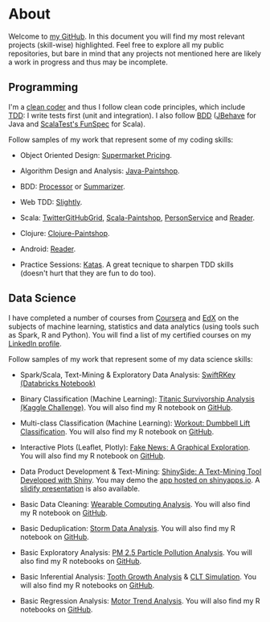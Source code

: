 # About

Welcome to [my GitHub](https://github.com/marciogualtieri?tab=repositories). In this document you will find my most relevant projects (skill-wise) highlighted. Feel free to explore all my public repositories, but bare in mind that any projects not mentioned here are likely a work in progress and thus may be incomplete.

## Programming

I'm a [clean coder](http://cleancoders.com) and thus I follow clean code principles, which include [TDD](https://en.wikipedia.org/wiki/Test-driven_development): I write tests first (unit and integration). I also follow [BDD](https://en.wikipedia.org/wiki/Behavior-driven_development) ([JBehave](http://jbehave.org/) for Java and [ScalaTest's FunSpec](http://www.scalatest.org/user_guide/tests_as_specifications) for Scala).

Follow samples of my work that represent some of my coding skills:

* Object Oriented Design: [Supermarket Pricing](https://github.com/marciogualtieri/Katas/tree/master/SupermarketPricing).

* Algorithm Design and Analysis: [Java-Paintshop](https://github.com/marciogualtieri/Java-PaintShop).

* BDD: [Processor](https://github.com/marciogualtieri/Processor) or [Summarizer](https://github.com/marciogualtieri/Summarizer).

* Web TDD: [Slightly](https://github.com/marciogualtieri/Slightly).

* Scala: [TwitterGitHubGrid](https://github.com/marciogualtieri/TwitterGitHubGrid), [Scala-Paintshop](https://github.com/marciogualtieri/Scala-PaintShop), [PersonService](https://github.com/marciogualtieri/PersonService) and [Reader](https://github.com/marciogualtieri/reader).

* Clojure: [Clojure-Paintshop](https://github.com/marciogualtieri/Clojure-PaintShop).

* Android: [Reader](https://github.com/marciogualtieri/reader).

* Practice Sessions: [Katas](https://github.com/marciogualtieri/Katas). A great tecnique to sharpen TDD skills (doesn't hurt that they are fun to do too).

## Data Science

I have completed a number of courses from [Coursera](https://www.coursera.org/) and [EdX](https://www.edx.org/) on the subjects of machine learning, statistics and data analytics (using tools such as Spark, R and Python). You will find a list of my certified courses on my [LinkedIn profile](https://www.linkedin.com/in/marcio-gualtieri-999773b).

Follow samples of my work that represent some of my data science skills:

* Spark/Scala, Text-Mining & Exploratory Data Analysis: [SwiftRKey (Databricks Notebook)](https://databricks-prod-cloudfront.cloud.databricks.com/public/4027ec902e239c93eaaa8714f173bcfc/6584459985790753/2009039178873245/7247885662141524/latest.html)

* Binary Classification (Machine Learning): [Titanic Survivorship Analysis (Kaggle Challenge)](https://www.kaggle.com/gualtieri/titanic/titanic-survivorship-analysis). You will also find my R notebook on [GitHub](https://github.com/marciogualtieri/DataScience/tree/master/kaggle/titanic).

* Multi-class Classification (Machine Learning): [Workout: Dumbbell Lift Classification](https://marciogualtieri.github.io/DataScience/coursera/workout/scripts/workout.nb.html). You will also find my R notebook on [GitHub](https://github.com/marciogualtieri/DataScience/tree/gh-pages/coursera/workout).

* Interactive Plots (Leaflet, Plotly): [Fake News: A Graphical Exploration](https://marciogualtieri.github.io/DataScience/coursera/fakenews/scripts/fakenews.nb.html). You will also find my R notebook on [GitHub](https://github.com/marciogualtieri/DataScience/tree/gh-pages/coursera/fakenews).

* Data Product Development & Text-Mining: [ShinySide: A Text-Mining Tool Developed with Shiny](https://github.com/marciogualtieri/shinySide). You may demo the [app hosted on shinyapps.io](https://marciogualtieri.shinyapps.io/shinyside/). A [slidify presentation](https://marciogualtieri.github.io/ShinySide/presentation/index.html) is also available.

* Basic Data Cleaning: [Wearable Computing Analysis](https://github.com/marciogualtieri/DataScience/blob/master/coursera/wearable). You will also find my R notebook on [GitHub](https://github.com/marciogualtieri/DataScience/blob/master/coursera/wearable/CodeBook.Rmd).

* Basic Deduplication: [Storm Data Analysis](https://marciogualtieri.github.io/DataScience/coursera/storm/storm.html). You will also find my R notebook on [GitHub](https://github.com/marciogualtieri/DataScience/blob/master/coursera/storm/storm.Rmd).

* Basic Exploratory Analysis: [PM 2.5 Particle Pollution Analysis](https://marciogualtieri.github.io/DataScience/coursera/exploratory/exploratory.html). You will also find my R notebooks on [GitHub](https://github.com/marciogualtieri/DataScience/tree/master/coursera/exploratory).

* Basic Inferential Analysis: [Tooth Growth Analysis](https://marciogualtieri.github.io/DataScience/coursera/statistics/inferentialanalysis.nb.html) & [CLT Simulation](https://marciogualtieri.github.io/DataScience/coursera/statistics/simulation.nb.html). You will also find my R notebooks on [GitHub](https://github.com/marciogualtieri/DataScience/tree/master/coursera/statistics).

* Basic Regression Analysis: [Motor Trend Analysis](https://marciogualtieri.github.io/DataScience/coursera/regression/motortrend.html). You will also find my R notebooks on [GitHub](https://github.com/marciogualtieri/DataScience/tree/master/coursera/regression).


